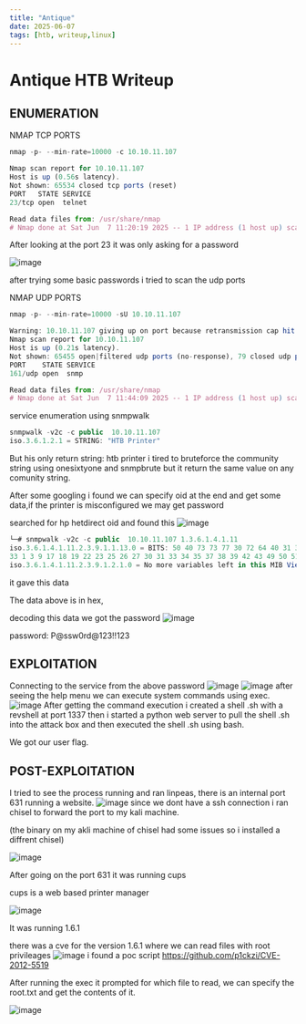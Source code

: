 ```yaml
---
title: "Antique"
date: 2025-06-07
tags: [htb, writeup,linux]
---
```

# Antique HTB Writeup

## ENUMERATION

NMAP TCP PORTS

```jsx
nmap -p- --min-rate=10000 -c 10.10.11.107 

Nmap scan report for 10.10.11.107
Host is up (0.56s latency).
Not shown: 65534 closed tcp ports (reset)
PORT   STATE SERVICE
23/tcp open  telnet

Read data files from: /usr/share/nmap
# Nmap done at Sat Jun  7 11:20:19 2025 -- 1 IP address (1 host up) scanned in 9.08 seconds
```

After looking at the port 23 it was only asking for a password

![image](https://github.com/user-attachments/assets/7bd47c37-822c-49b2-bb08-890246fd9db3)


after trying some basic passwords i tried to scan the udp ports 

NMAP UDP PORTS

```jsx
nmap -p- --min-rate=10000 -sU 10.10.11.107

Warning: 10.10.11.107 giving up on port because retransmission cap hit (10).
Nmap scan report for 10.10.11.107
Host is up (0.21s latency).
Not shown: 65455 open|filtered udp ports (no-response), 79 closed udp ports (port-unreach)
PORT    STATE SERVICE
161/udp open  snmp

Read data files from: /usr/share/nmap
# Nmap done at Sat Jun  7 11:44:09 2025 -- 1 IP address (1 host up) scanned in 74.06 seconds
```

service enumeration using snmpwalk

```jsx
snmpwalk -v2c -c public  10.10.11.107                               
iso.3.6.1.2.1 = STRING: "HTB Printer"
```

But his only return string: htb printer i tired to bruteforce the community string using onesixtyone and snmpbrute but it return the same value on any comunity string.

After some googling i found we can specify oid at the end  and get some data,if the printer is misconfigured we may get password

searched for hp hetdirect oid and found this
![image](https://github.com/user-attachments/assets/e99f22e6-8a0f-4894-9b57-bb4d241a98b9)
```jsx
└─# snmpwalk -v2c -c public  10.10.11.107 1.3.6.1.4.1.11 
iso.3.6.1.4.1.11.2.3.9.1.1.13.0 = BITS: 50 40 73 73 77 30 72 64 40 31 32 33 21 21 31 32 
33 1 3 9 17 18 19 22 23 25 26 27 30 31 33 34 35 37 38 39 42 43 49 50 51 54 57 58 61 65 74 75 79 82 83 86 90 91 94 95 98 103 106 111 114 115 119 122 123 126 130 131 134 135 
iso.3.6.1.4.1.11.2.3.9.1.2.1.0 = No more variables left in this MIB View (It is past the end of the MIB tree)
```

it gave this data

The data above is in hex,

decoding this data we got the password
![image](https://github.com/user-attachments/assets/3727e3d6-2c69-4d02-bb57-4ecd7d184563)


password: P@ssw0rd@123!!123

## EXPLOITATION

Connecting to the service from the above password
![image](https://github.com/user-attachments/assets/35c96e52-b792-47f5-90b4-f93706bad6a5)
![image](https://github.com/user-attachments/assets/856628f3-f344-4a51-ab54-1f5d0f32b8f2)
after seeing the help menu we can execute system commands using exec.
![image](https://github.com/user-attachments/assets/d02aa944-8e07-477d-bc34-284da280e827)
After getting the command execution i created a shell .sh with a revshell at port 1337 then i started a python web server to pull the shell .sh into the attack box and then executed the shell .sh using bash.

We got our user flag.

## POST-EXPLOITATION

I tried to see the process running and ran linpeas, there is an internal port 631 running a website.
![image](https://github.com/user-attachments/assets/ccb127c9-3e67-4e81-8ded-cff75ff6f6a0)
since we dont have a ssh connection i ran chisel to forward the port to my kali machine.

(the binary on my akli machine of chisel had some issues so i installed a diffrent chisel)





![image](https://github.com/user-attachments/assets/f5232a29-830f-4c63-adcb-928f81bd489b)


After going on the port 631 it was running cups

cups is a web based printer manager

![image](https://github.com/user-attachments/assets/ec08a5f9-3492-4f75-bc07-715c4a21920e)

It was running 1.6.1 

there was a cve for the version 1.6.1 where we can read files with root privileages
![image](https://github.com/user-attachments/assets/554a5070-d4c3-41c0-806d-fe146be3e2c9)
i found a poc script https://github.com/p1ckzi/CVE-2012-5519

After running the exec it prompted for which file to read, we can specify the root.txt and get the contents of it.

![image](https://github.com/user-attachments/assets/cca39df3-f07d-4ecf-acfa-077f02ca0454)
